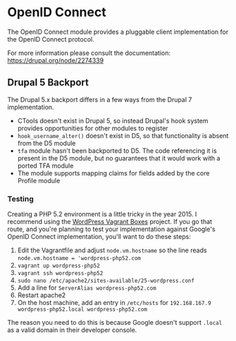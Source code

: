 # OpenID Connect

The OpenID Connect module provides a pluggable client implementation for the
OpenID Connect protocol.

For more information please consult the documentation: https://drupal.org/node/2274339

## Drupal 5 Backport

The Drupal 5.x backport differs in a few ways from the Drupal 7 implementation.

- CTools doesn't exist in Drupal 5, so instead Drupal's hook system provides opportunities for other modules to register
- `hook_username_alter()` doesn't exist in D5, so that functionality is absent from the D5 module
- `tfa` module hasn't been backported to D5. The code referencing it is present in the D5 module, but no guarantees that it would work with a ported TFA module
- The module supports mapping claims for fields added by the core Profile module

### Testing

Creating a PHP 5.2 environment is a little tricky in the year 2015. I recommend using the [WordPress Vagrant Boxes](https://github.com/tierra/wp-vagrant) project. If you go that route, and you're planning to test your implementation against Google's OpenID Connect implementation, you'll want to do these steps:

1. Edit the Vagrantfile and adjust `node.vm.hostname` so the line reads `node.vm.hostname = 'wordpress-php52.com`
2. `vagrant up wordpress-php52`
3. `vagrant ssh wordpress-php52`
4. `sudo nano /etc/apache2/sites-available/25-wordpress.conf`
5. Add a line for `ServerAlias wordpress-php52.com`
6. Restart apache2
7. On the host machine, add an entry in `/etc/hosts` for `192.168.167.9 wordpress-php52.local wordpress-php52.com`

The reason you need to do this is because Google doesn't support `.local` as a valid domain in their developer console.
